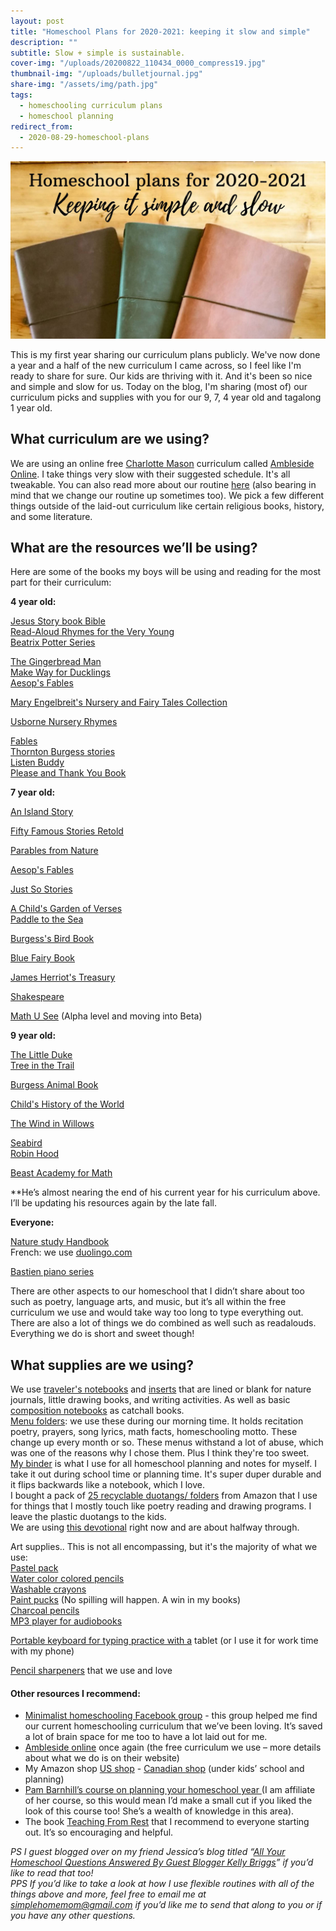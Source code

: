 ```yaml
---
layout: post
title: "Homeschool Plans for 2020-2021: keeping it slow and simple"
description: ""
subtitle: Slow + simple is sustainable.
cover-img: "/uploads/20200822_110434_0000_compress19.jpg"
thumbnail-img: "/uploads/bulletjournal.jpg"
share-img: "/assets/img/path.jpg"
tags:
  - homeschooling curriculum plans
  - homeschool planning
redirect_from:
  - 2020-08-29-homeschool-plans
---
```


![A picture of three planners on top of one another.](/uploads/20200729_151554_0000_compress48-1.jpg "planners")

This is my first year sharing our curriculum plans publicly. We've now done a year and a half of the new curriculum I came across, so I feel like I'm ready to share for sure. Our kids are thriving with it. And it's been so nice and simple and slow for us. Today on the blog, I'm sharing (most of) our curriculum picks and supplies with you for our 9, 7, 4 year old and tagalong 1 year old.

## What curriculum are we using?

We are using an online free [Charlotte Mason](https://en.wikipedia.org/wiki/Charlotte_Mason) curriculum called [Ambleside Online](https://www.amblesideonline.org/). I take things very slow with their suggested schedule. It's all tweakable. You can also read more about our routine [here](https://www.eastcoastkelly.com/routines/2020/07/22/our-slow-and-simple-homeschooling-routine.html) (also bearing in mind that we change our routine up sometimes too). We pick a few different things outside of the laid-out curriculum like certain religious books, history, and some literature.

## What are the resources we’ll be using?

Here are some of the books my boys will be using and reading for the most part for their curriculum:

**4 year old:**

[Jesus Story book Bible](https://amzn.to/30Wzzk9)  
[Read-Aloud Rhymes for the Very Young](https://amzn.to/32YtZAC)  
[Beatrix Potter Series](https://amzn.to/2Dc7m0D)

[The Gingerbread Man](https://amzn.to/2PgWZeZ)  
[Make Way for Ducklings](https://amzn.to/3081w9K)  
[Aesop's Fables](https://amzn.to/39AOzYT)

[Mary Engelbreit's Nursery and Fairy Tales Collection](https://amzn.to/332s4Li)

[Usborne Nursery Rhymes](https://amzn.to/3f3DH6Z)

[Fables](https://amzn.to/2BCMoYm)  
[Thornton Burgess stories](https://amzn.to/30Y5NeW)  
[Listen Buddy](https://amzn.to/39CwPMW)  
[Please and Thank You Book](https://amzn.to/2X3FEuf)

**7 year old:**

[An Island Story](https://amzn.to/2P3LjMf)

[Fifty Famous Stories Retold](https://amzn.to/3f7ZQkE)

[Parables from Nature](https://amzn.to/3gfjcG8)

[Aesop's Fables](https://amzn.to/2BIPJW0)

[Just So Stories](https://amzn.to/39F2iya)

[A Child's Garden of Verses](https://amzn.to/39zxWwZ)  
[Paddle to the Sea](https://amzn.to/3338e2x)

[Burgess's Bird Book](https://amzn.to/39BlWuF)

[Blue Fairy Book](https://amzn.to/39F2CNo)

[James Herriot's Treasury](https://amzn.to/3jRX5aH)

[Shakespeare](https://amzn.to/334K47K)

[Math U See](http://www.mathusee.com/) (Alpha level and moving into Beta)

**9 year old:**

[The Little Duke](https://amzn.to/2BJMrlk)  
[Tree in the Trail](https://amzn.to/311ksG6)

[Burgess Animal Book](https://amzn.to/2X5EVII)

[Child's History of the World](https://amzn.to/3gebM5N)

[The Wind in Willows](https://amzn.to/3fej9c2)

[Seabird](https://amzn.to/3fcANwM)  
[Robin Hood](https://amzn.to/3gbUUfV)

[Beast Academy for Math](https://amzn.to/2BElBLd)

\*\*He’s almost nearing the end of his current year for his curriculum above. I’ll be updating his resources again by the late fall.

**Everyone:**

[Nature study Handbook](https://amzn.to/3jKXeN8)  
French: we use [duolingo.com](http://www.duolingo.com/)

[Bastien piano series](https://amzn.to/3138N9Q)

There are other aspects to our homeschool that I didn’t share about too such as poetry, language arts, and music, but it’s all within the free curriculum we use and would take way too long to type everything out. There are also a lot of things we do combined as well such as readalouds. Everything we do is short and sweet though!

## What supplies are we using?

We use [traveler's notebooks](https://amzn.to/30akk8n) and [inserts](https://amzn.to/30RHYW0) that are lined or blank for nature journals, little drawing books, and writing activities. As well as basic [composition notebooks](https://amzn.to/3geAKCe) as catchall books.  
[Menu folders](https://amzn.to/2CPXDNV): we use these during our morning time. It holds recitation poetry, prayers, song lyrics, math facts, homeschooling motto. These change up every month or so. These menus withstand a lot of abuse, which was one of the reasons why I chose them. Plus I think they're too sweet.  
[My binder](https://amzn.to/3gbub2Z) is what I use for all homeschool planning and notes for myself. I take it out during school time or planning time. It's super duper durable and it flips backwards like a notebook, which I love.  
I bought a pack of [25 recyclable duotangs/ folders](https://amzn.to/338i3fQ) from Amazon that I use for things that I mostly touch like poetry reading and drawing programs. I leave the plastic duotangs to the kids.  
We are using [this devotional](https://amzn.to/3hFF6T8) right now and are about halfway through.

Art supplies.. This is not all encompassing, but it's the majority of what we use:  
[Pastel pack](https://amzn.to/339yyrM)  
[Water color colored pencils](https://amzn.to/338isim)  
[Washable crayons](https://amzn.to/39AwQRy)  
[Paint pucks](https://amzn.to/3jT6T4s) (No spilling will happen. A win in my books)  
[Charcoal pencils](https://amzn.to/3fa1jam)  
[MP3 player for audiobooks](https://amzn.to/3350jBJ)

[Portable keyboard for typing practice with a](https://amzn.to/335rD2X) tablet (or I use it for work time with my phone)

[Pencil sharpeners](https://amzn.to/2X2Nvbp) that we use and love

#### Other resources I recommend:

- [Minimalist homeschooling Facebook group](https://www.facebook.com/groups/minimalisthomeschool) - this group helped me find our current homeschooling curriculum that we’ve been loving. It’s saved a lot of brain space for me too to have a lot laid out for me.
- [Ambleside online](https://www.amblesideonline.org/) once again (the free curriculum we use – more details about what we do is on their website)
- My Amazon shop [US shop](http://www.amazon.com/shop/eastcoastkelly) - [Canadian shop](http://www.amazon.com/shop/eastcoastkelly) (under kids’ school and planning)
- [Pam Barnhill’s course on planning your homeschool year ](https://pambarnhill.com/plan-your-year-2020/ref/258/)(I am affiliate of her course, so this would mean I’d make a small cut if you liked the look of this course too! She’s a wealth of knowledge in this area).
- The book [Teaching From Rest](https://amzn.to/2WINMjG) that I recommend to everyone starting out. It’s so encouraging and helpful.

_PS I guest blogged over on my friend Jessica’s blog titled “_[_All Your Homeschool Questions Answered By Guest Blogger Kelly Briggs_](https://mamabearwooten.com/all-your-homeschool-questions-answered-by-guest-blogger-kelly-briggs/)_” if you’d like to read that too!  
PPS If you’d like to take a look at how I use flexible routines with all of the things above and more, feel free to email me at_ [_simplehomemom@gmail.com_](mailto:simplehomemom@gmail.com) _if you’d like me to send that along to you or if you have any other questions._
